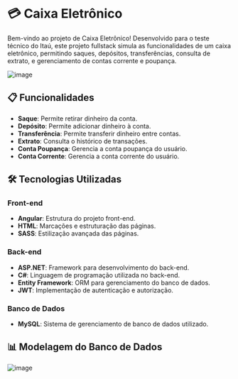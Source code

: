 # 💳 Caixa Eletrônico

Bem-vindo ao projeto de Caixa Eletrônico! Desenvolvido para o teste técnico do Itaú, este projeto fullstack simula as funcionalidades de um caixa eletrônico, permitindo saques, depósitos, transferências, consulta de extrato, e gerenciamento de contas corrente e poupança.


![image](https://github.com/user-attachments/assets/6c1f62be-5b6c-4d25-87ea-1410d8f93845)


## 📋 Funcionalidades

- **Saque**: Permite retirar dinheiro da conta.
- **Depósito**: Permite adicionar dinheiro à conta.
- **Transferência**: Permite transferir dinheiro entre contas.
- **Extrato**: Consulta o histórico de transações.
- **Conta Poupança**: Gerencia a conta poupança do usuário.
- **Conta Corrente**: Gerencia a conta corrente do usuário.

## 🛠️ Tecnologias Utilizadas

### Front-end

- **Angular**: Estrutura do projeto front-end.
- **HTML**: Marcações e estruturação das páginas.
- **SASS**: Estilização avançada das páginas.

### Back-end

- **ASP.NET**: Framework para desenvolvimento do back-end.
- **C#**: Linguagem de programação utilizada no back-end.
- **Entity Framework**: ORM para gerenciamento do banco de dados.
- **JWT**: Implementação de autenticação e autorização.

### Banco de Dados

- **MySQL**: Sistema de gerenciamento de banco de dados utilizado.

## 📊 Modelagem do Banco de Dados

![image](https://github.com/user-attachments/assets/511765e3-3121-4fbd-8eed-7ab43d4dcc42)

